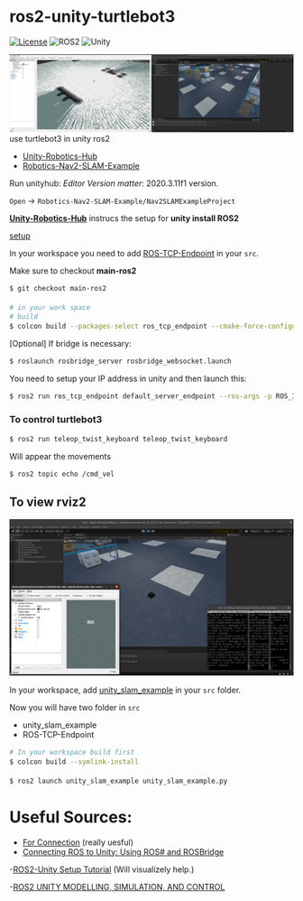 # ros2-unity-turtlebot3
[![License](https://img.shields.io/badge/license-Apache--2.0-green.svg)](LICENSE.md)
![ROS2](https://img.shields.io/badge/ros2-foxy-brightgreen)
![Unity](https://img.shields.io/badge/unity-2020.3.11f-brightgreen)

<img src="image/a2.png">
use turtlebot3 in unity ros2

- [Unity-Robotics-Hub](https://github.com/Unity-Technologies/Unity-Robotics-Hub/tree/main)
- [Robotics-Nav2-SLAM-Example](https://github.com/Unity-Technologies/Robotics-Nav2-SLAM-Example)

Run unityhub: 
*Editor Version matter*: 2020.3.11f1 version.

`Open` -> `Robotics-Nav2-SLAM-Example/Nav2SLAMExampleProject`

**[Unity-Robotics-Hub](https://github.com/Unity-Technologies/Unity-Robotics-Hub/tree/main)** instrucs the setup for **unity install ROS2**

[setup](https://github.com/Unity-Technologies/Unity-Robotics-Hub/blob/main/tutorials/ros_unity_integration/setup.md)

In your workspace you need to add [ROS-TCP-Endpoint](https://github.com/Unity-Technologies/ROS-TCP-Endpoint) in your `src`.

Make sure to checkout **main-ros2**
```bash
$ git checkout main-ros2

# in your work space
# build
$ colcon build --packages-select ros_tcp_endpoint --cmake-force-configure --cmake-clean-cache
```

[Optional] If bridge is necessary:
```bash
$ roslaunch rosbridge_server rosbridge_websocket.launch 
```

You need to setup your IP address in unity and then launch this:
```bash
$ ros2 run ros_tcp_endpoint default_server_endpoint --ros-args -p ROS_IP:=127.0.0.1 -p ROS_TCP_PORT:=10000
```

### To control turtlebot3
```bash
$ ros2 run teleop_twist_keyboard teleop_twist_keyboard
```


Will appear the movements
```bash
$ ros2 topic echo /cmd_vel
```


## To view rviz2
<img src="image/a1.png">

In your workspace, add [unity_slam_example](https://github.com/Unity-Technologies/Robotics-Nav2-SLAM-Example/tree/main/ros2_docker/colcon_ws/src/unity_slam_example) in your `src` folder.

Now you will have two folder in `src`
- unity_slam_example
- ROS-TCP-Endpoint

```bash
# In your workspace build first
$ colcon build --symlink-install

$ ros2 launch unity_slam_example unity_slam_example.py
```


# Useful Sources:
- [For Connection](https://www.youtube.com/watch?v=pdMxLxolQuo&ab_channel=hrithikverma) (really uesful)
- [Connecting ROS to Unity: Using ROS# and ROSBridge](https://www.youtube.com/watch?v=OZiAJuWh6w8&ab_channel=TheRealFran)

-[ROS2-Unity Setup Tutorial](https://www.youtube.com/watch?v=1F9AemL27Ek&ab_channel=SORASITTATITAISAKUL) (Will visualizely help.)

-[ROS2 UNITY MODELLING, SIMULATION, AND CONTROL](https://www.youtube.com/watch?v=5BiC0bxL_jg&ab_channel=TampereUniversityRobotics)
